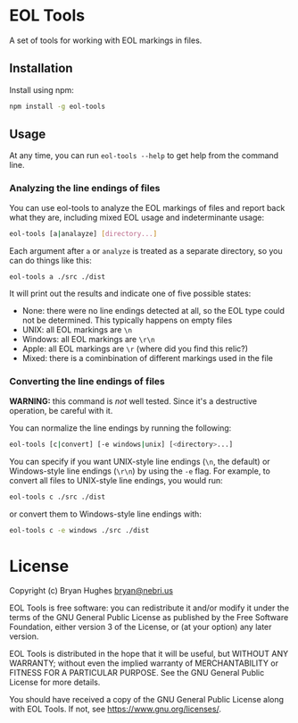 # EOL Tools

A set of tools for working with EOL markings in files.

## Installation

Install using npm:

```BASH
npm install -g eol-tools
```

## Usage

At any time, you can run `eol-tools --help` to get help from the command line.

### Analyzing the line endings of files

You can use eol-tools to analyze the EOL markings of files and report back what they are, including mixed EOL usage and indeterminante usage:

```BASH
eol-tools [a|analayze] [directory...]
```

Each argument after `a` or `analyze` is treated as a separate directory, so you can do things like this:

```BASH
eol-tools a ./src ./dist
```

It will print out the results and indicate one of five possible states:
- None: there were no line endings detected at all, so the EOL type could not be determined. This typically happens on empty files
- UNIX: all EOL markings are `\n`
- Windows: all EOL markings are `\r\n`
- Apple: all EOL markings are `\r` (where did you find this relic?)
- Mixed: there is a cominbination of different markings used in the file

### Converting the line endings of files

**WARNING:** this command is _not_ well tested. Since it's a destructive operation, be careful with it.

You can normalize the line endings by running the following:

```BASH
eol-tools [c|convert] [-e windows|unix] [<directory>...]
```

You can specify if you want UNIX-style line endings (`\n`, the default) or Windows-style line endings (`\r\n`) by using the `-e` flag.
For example, to convert all files to UNIX-style line endings, you would run:

```BASH
eol-tools c ./src ./dist
```

or convert them to Windows-style line endings with:

```BASH
eol-tools c -e windows ./src ./dist
```

# License

Copyright (c) Bryan Hughes <bryan@nebri.us>

EOL Tools is free software: you can redistribute it and/or modify
it under the terms of the GNU General Public License as published by
the Free Software Foundation, either version 3 of the License, or
(at your option) any later version.

EOL Tools is distributed in the hope that it will be useful,
but WITHOUT ANY WARRANTY; without even the implied warranty of
MERCHANTABILITY or FITNESS FOR A PARTICULAR PURPOSE.  See the
GNU General Public License for more details.

You should have received a copy of the GNU General Public License
along with EOL Tools.  If not, see <https://www.gnu.org/licenses/>.
